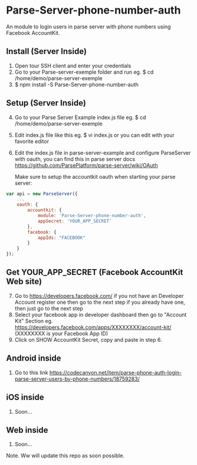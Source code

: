 # Parse-Server-phone-number-auth
An module to login users in parse server with phone numbers using Facebook AccountKit.

## Install (Server Inside)
1. Open tour SSH client and enter your credentials
2. Go to your Parse-server-exemple folder and run
   eg. $ cd /home/demo/parse-server-exemple
3. $ npm install -S Parse-Server-phone-number-auth

## Setup (Server Inside)
4. Go to your Parse Server Example index.js file
  eg. $ cd /home/demo/parse-server-exemple
5. Edit index.js file like this
  eg. $ vi index.js or you can edit with your favorite editor

6. Edit the index.js file in parse-server-example and configure ParseServer with oauth, 
     you can find this in parse server docs https://github.com/ParsePlatform/parse-server/wiki/OAuth
     
     Make sure to setup the accountkit oauth when starting your parse server:

```js
var api = new ParseServer({
    ...
    oauth: {
        accountkit: {
            module: 'Parse-Server-phone-number-auth',
            appSecret: 'YOUR_APP_SECRET'
        },
        facebook: {
            appIds: "FACEBOOK"
        }
    }
});
```

  
## Get YOUR_APP_SECRET (Facebook AccountKit Web site)

7. Go to https://developers.facebook.com/
   if you not have an Developer Account register one then go to the next step
   if you already have one, then just go to the next step
8. Select your facebook app in developer dashboard then go to "Account Kit" Section
   eg. https://developers.facebook.com/apps/XXXXXXXX/account-kit/    (XXXXXXXX is your Facebook App ID)
9. Click on SHOW AccountKit Secret, copy and paste in step 6.

## Android inside

1. Go to this link https://codecanyon.net/item/parse-phone-auth-login-parse-server-users-by-phone-numbers/18759283/

## iOS inside

1. Soon...
## Web inside

1. Soon...

Note. Ww will update this repo as soon possible.
 


